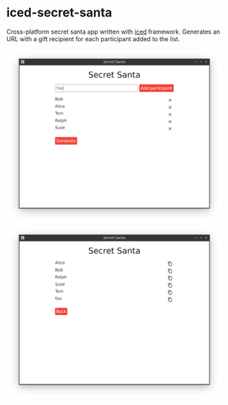 # iced-secret-santa
Cross-platform secret santa app written with [iced](https://github.com/hecrj/iced) framework. Generates an URL with a gift recipient for each participant added to the list.

![screenshot 1](screenshot1.png)
![screenshot 2](screenshot2.png)

